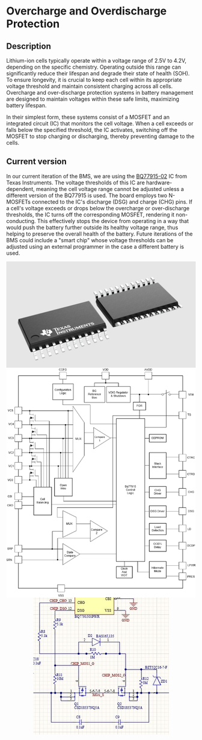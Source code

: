 # Overcharge and Overdischarge Protection

## Description
Lithium-ion cells typically operate within a voltage range of 2.5V to 4.2V, depending on the specific chemistry. Operating outside this range can significantly reduce their lifespan and degrade their state of health (SOH). To ensure longevity, it is crucial to keep each cell within its appropriate voltage threshold and maintain consistent charging across all cells. Overcharge and over-discharge protection systems in battery management are designed to maintain voltages within these safe limits, maximizing battery lifespan.

In their simplest form, these systems consist of a MOSFET and an integrated circuit (IC) that monitors the cell voltage. When a cell exceeds or falls below the specified threshold, the IC activates, switching off the MOSFET to stop charging or discharging, thereby preventing damage to the cells.

## Current version
In our current iteration of the BMS, we are using the [BQ77915-02](https://www.ti.com/product/BQ77915?dcmp=dsproject&hqs=#order-quality) IC from Texas Instruments. The voltage thresholds of this IC are hardware-dependent, meaning the cell voltage range cannot be adjusted unless a different version of the BQ77915 is used. The board employs two N-MOSFETs connected to the IC's discharge (DSG) and charge (CHG) pins. If a cell's voltage exceeds or drops below the overcharge or over-discharge thresholds, the IC turns off the corresponding MOSFET, rendering it non-conducting. This effectively stops the device from operating in a way that would push the battery further outside its healthy voltage range, thus helping to preserve the overall health of the battery. Future iterations of the BMS could include a "smart chip" whose voltage thresholds can be adjusted using an external programmer in the case a different battery is used. 

<div style="display: flex; justify-content: center; align-items: center;">
    <img src="/assets/img/BMS/BQ77915.png" alt="BQ77915 chip" style = "width = 90%; height = auto;">
</div>

<div style="display: flex; justify-content: center; align-items: center;">
    <img src="/assets/img/BMS/BQ77915diagram.gif" alt="BQ77915 diagram" style = "width = 90%; height = auto;">
</div>

<div style="display: flex; justify-content: center; align-items: center;">
    <img src="/assets/img/BMS/overdsgandchgcircuit.JPG" alt="ODSG + OCHG diagram" style = "width = 90%; height = auto;">
</div>